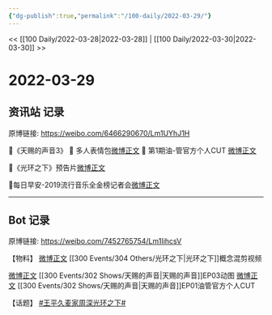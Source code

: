 ```yaml
---
{"dg-publish":true,"permalink":"/100-daily/2022-03-29/"}
---
```



<< [[100 Daily/2022-03-28\|2022-03-28]] | [[100 Daily/2022-03-30\|2022-03-30]] >>

# 2022-03-29

## 资讯站 记录

原博链接: https://weibo.com/6466290670/Lm1UYhJ1H

🌟《天赐的声音3》
🌱 多人表情包[微博正文](https://m.weibo.cn/6466290670/4752331898624029)
🌱 第1期油-管官方个人CUT [微博正文](https://m.weibo.cn/6466290670/4752475473057501)

🌟《光环之下》预告片[微博正文](https://m.weibo.cn/6466290670/4752320149585997)

🌟每日早安-2019流行音乐全金榜记者会[微博正文](https://m.weibo.cn/6466290670/4752274070440467)

---
## Bot 记录

原博链接: https://weibo.com/7452765754/Lm1IihcsV

【物料】
[微博正文](https://weibo.com/detail/4752311447193222) [[300 Events/304 Others/光环之下\|光环之下]]概念混剪视频

[微博正文](https://weibo.com/detail/4752326529126905) [[300 Events/302 Shows/天赐的声音\|天赐的声音]]EP03动图
[微博正文](https://weibo.com/detail/4752475473057501) [[300 Events/302 Shows/天赐的声音\|天赐的声音]]EP01油管官方个人CUT

【话题】
[#王平久麦家周深光环之下#](https://s.weibo.com/weibo?q=%23%E7%8E%8B%E5%B9%B3%E4%B9%85%E9%BA%A6%E5%AE%B6%E5%91%A8%E6%B7%B1%E5%85%89%E7%8E%AF%E4%B9%8B%E4%B8%8B%23)
